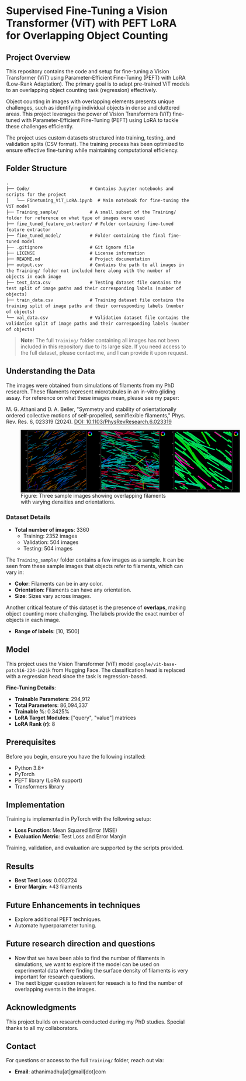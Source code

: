 # Supervised Fine-Tuning a Vision Transformer (ViT) with PEFT LoRA for Overlapping Object Counting

## Project Overview
This repository contains the code and setup for fine-tuning a Vision Transformer (ViT) using Parameter-Efficient Fine-Tuning (PEFT) with LoRA (Low-Rank Adaptation). The primary goal is to adapt pre-trained ViT models to an overlapping object counting task (regression) effectively.

Object counting in images with overlapping elements presents unique challenges, such as identifying individual objects in dense and cluttered areas. This project leverages the power of Vision Transformers (ViT) fine-tuned with Parameter-Efficient Fine-Tuning (PEFT) using LoRA to tackle these challenges efficiently.

The project uses custom datasets structured into training, testing, and validation splits (CSV format). The training process has been optimized to ensure effective fine-tuning while maintaining computational efficiency.

## Folder Structure
```
.
├── Code/                       # Contains Jupyter notebooks and scripts for the project
│   └── Finetuning_ViT_LoRA.ipynb  # Main notebook for fine-tuning the ViT model
├── Training_sample/            # A small subset of the Training/ folder for reference on what type of images were used
├── fine_tuned_feature_extractor/ # Folder containing fine-tuned feature extractor
├── fine_tuned_model/           # Folder containing the final fine-tuned model
├── .gitignore                  # Git ignore file
├── LICENSE                     # License information
├── README.md                   # Project documentation
├── output.csv                  # Contains the path to all images in the Training/ folder not included here along with the number of objects in each image
├── test_data.csv               # Testing dataset file contains the test split of image paths and their corresponding labels (number of objects)
├── train_data.csv              # Training dataset file contains the training split of image paths and their corresponding labels (number of objects)
└── val_data.csv                # Validation dataset file contains the validation split of image paths and their corresponding labels (number of objects)
```

> **Note**: The full `Training/` folder containing all images has not been included in this repository due to its large size. If you need access to the full dataset, please contact me, and I can provide it upon request.

## Understanding the Data
The images were obtained from simulations of filaments from my PhD research. These filaments represent microtubules in an in-vitro gliding assay. For reference on what these images mean, please see my paper:

M. G. Athani and D. A. Beller, "Symmetry and stability of orientationally ordered collective motions of self-propelled, semiflexible filaments," Phys. Rev. Res. 6, 023319 (2024). [DOI: 10.1103/PhysRevResearch.6.023319](https://doi.org/10.1103/PhysRevResearch.6.023319)

<figure>
  <div style="display: flex; justify-content: space-around;">
    <img src="Training_sample/Lx150_BD0333_C1_nematic_00885000.png"  width="200">
    <img src="Training_sample/Lx100_BD07_C2_nematic_00480000.png"  width="200">
    <img src="Training_sample/Lx50_BD07_C0_nematic_01425000.png"  width="200">
  </div>
  <figcaption>Figure: Three sample images showing overlapping filaments with varying densities and orientations.</figcaption>
</figure>


### Dataset Details
- **Total number of images**: 3360
  - Training: 2352 images
  - Validation: 504 images
  - Testing: 504 images

The `Training_sample/` folder contains a few images as a sample. It can be seen from these sample images that objects refer to filaments, which can vary in:
- **Color**: Filaments can be in any color.
- **Orientation**: Filaments can have any orientation.
- **Size**: Sizes vary across images.

Another critical feature of this dataset is the presence of **overlaps**, making object counting more challenging. The labels provide the exact number of objects in each image.

- **Range of labels**: [10, 1500]

## Model
This project uses the Vision Transformer (ViT) model `google/vit-base-patch16-224-in21k` from Hugging Face. The classification head is replaced with a regression head since the task is regression-based.

**Fine-Tuning Details**:
- **Trainable Parameters**: 294,912
- **Total Parameters**: 86,094,337
- **Trainable %**: 0.3425%
- **LoRA Target Modules**: ["query", "value"] matrices
- **LoRA Rank (r)**: 8

## Prerequisites
Before you begin, ensure you have the following installed:
- Python 3.8+
- PyTorch
- PEFT library (LoRA support)
- Transformers library

## Implementation
Training is implemented in PyTorch with the following setup:
- **Loss Function**: Mean Squared Error (MSE)
- **Evaluation Metric**: Test Loss and Error Margin

Training, validation, and evaluation are supported by the scripts provided.

## Results
- **Best Test Loss**: 0.002724
- **Error Margin**: ±43 filaments

## Future Enhancements in techniques
- Explore additional PEFT techniques.
- Automate hyperparameter tuning.

## Future research direction and questions
- Now that we have been able to find the number of filaments in simulations, we want to explore if the model can be used on experimental data where finding the surface density of filaments is very important for research questions.
- The next bigger question relavent for reseach is to find the number of overlapping events in the images.

## Acknowledgments
This project builds on research conducted during my PhD studies. Special thanks to all my collaborators.

## Contact
For questions or access to the full `Training/` folder, reach out via:
- **Email**: athanimadhu[at]gmail[dot]com

